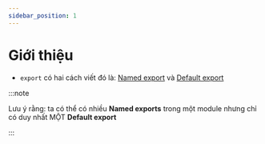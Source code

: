 ```yaml
---
sidebar_position: 1
---
```


# Giới thiệu

- `export` có hai cách viết đó là: [Named export](./named-export) và [Default export](./default-export)

:::note

Lưu ý rằng: ta có thể có nhiều **Named exports** trong một module nhưng chỉ có duy nhất MỘT **Default export**

:::
